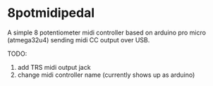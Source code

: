 # 8potmidipedal

A simple 8 potentiometer midi controller based on arduino pro micro (atmega32u4) sending midi CC output over USB.

TODO:
1. add TRS midi output jack
2. change midi controller name (currently shows up as arduino)

